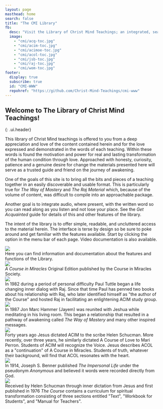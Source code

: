 ```yaml
---
layout: page
masthead: home
search: false
title: "The CMI Library"
fb:
  desc: "Visit the Library of Christ Mind Teachings; an integrated, searchable and comprehensive collection of modern day spiritual teachings."
  image:
    - "cmi/acq-toc.jpg"
    - "cmi/acim-toc.jpg"
    - "cmi/acimoe-toc.jpg"
    - "cmi/acol-toc.jpg"
    - "cmi/jsb-toc.jpg"
    - "cmi/raj-toc.jpg"
    - "cmi/wom-toc.jpg"
footer:
  display: true
  subscribe: true
  id: "CMI-WWW"
  repohref: "https://github.com/Christ-Mind-Teachings/cmi-www"
---
```


## Welcome to The Library of Christ Mind Teachings!
{: .ui.header}

This library of Christ Mind teachings is offered to you from a deep
appreciation and love of the content contained herein and for the love
expressed and demonstrated in the words of each teaching. Within these
words is found the motivation and power for real and lasting
transformation of the human condition through love. Approached with
honesty, curiosity, patience and a genuine desire for change the
materials presented here will serve as a trusted guide and friend on the
journey of awakening.

One of the goals of this site is to bring all the bits and pieces of a
teaching together in an easily discoverable and usable format. This is
particularly true for <em>The Way of Mastery</em> and <em>The Raj
Material</em> which, because of the volume of content, was difficult to
compile into an approachable package.

Another goal is to integrate audio, where present, with the written word
so you can read along as you listen and not lose your place. See the
<em>Get Acquainted</em> guide for details of this and other features of
the library.

The intent of the library is to offer simple, readable, and uncluttered
access to the material herein. The interface is terse by design so be
sure to poke around and get familiar with the features available. Start
by clicking the <i class="question icon"></i> option in the menu bar of
each page. Video documentation is also available.

<div id="page-contents">
  <div class="ui three cards">
    <div class="card">
      <a id="get-acquainted" href="#" data-book="acq" class="toc-modal-open image" data-tooltip="Click to view the Getting Acquainted table of contents." data-position="bottom center">
        <img src="/public/img/cmi/acq-big.jpg">
      </a>
      <div class="content">
        <div class="description">
          Here you can find information and documentation about the features and functions of the Library.
        </div>
      </div>
    </div>
  </div>
  <div class="ui three cards">
    <div class="card">
      <a id="acimoe-christmind-info" href="/t/acimoe/" class="image" data-tooltip="Click to view the ACIM Original Edition." data-position="bottom center">
        <img src="/public/img/cmi/acimoe-big.jpg">
      </a>
      <div class="content">
        <div class="description">
          <em>A Course in Miracles</em> Original Edition published by
          the Course in Miracles Society.
        </div>
      </div>
    </div>
    <div class="card">
      <a id="raj-christmind-info" href="/t/raj/" class="image" data-tooltip="Click to view the Raj Material." data-position="bottom center">
        <img src="/public/img/cmi/raj-big.jpg">
      </a>
      <div class="content">
        <div class="description">
          In 1982 during a period of personal difficulty Paul Tuttle began a life changing inner dialog with Raj. Since that time Paul has penned two books about his relationship with Raj, who later identified himself as "the author of the Course" and hosted Raj in facilitating an enlightening ACIM study group.
        </div>
      </div>
    </div>
    <div class="card">
      <a id="wom-christmind-info" href="/t/wom/" class="image" data-tooltip="Click to view the Way of Mastery." data-position="bottom center">
        <img src="/public/img/cmi/wom-big.jpg">
      </a>
      <div class="content">
        <div class="description">
          In 1987 Jon Marc Hammer (Jayem) was reunited with Jeshua while meditating in his living room. This began a relationship that resulted in a pathway of awakening called <em>The Way of Mastery</em> and many other inspired messages.
        </div>
      </div>
    </div>
    <div class="card">
      <a id="acol-christmind-info" href="/t/acol/" class="image" data-tooltip="Click to view A Course Of Love" data-position="bottom center">
        <img src="/public/img/cmi/acol2-big.jpg">
      </a>
      <div class="content">
        <div class="description">
          Forty years ago Jesus dictated ACIM to the scribe Helen
          Schucman. More recently, over three years, he similarly
          dictated A Course of Love to Mari Perron. Students of ACIM
          will recognize the Voice. Jesus describes ACOL as a
          "continuation" of A Course in Miracles. Students of truth,
          whatever their background, will find that ACOL resonates with
          the heart.
        </div>
      </div>
    </div>
    <div class="card">
      <a id="jsb-christmind-info" href="/t/jsb/" class="image" data-tooltip="Click to view The Impersonal Life." data-position="bottom center">
        <img src="/public/img/cmi/jsb-big.jpg">
      </a>
      <div class="content">
        <div class="description">
          In 1914, Joseph S. Benner published <em>The Impersonal
          Life</em> under the pseudonym <em>Anonymous</em> and believed
          it words were recorded directly from God.
        </div>
      </div>
    </div>
    <div class="card">
      <a id="acim-christmind-info" href="/t/acim/" class="image" data-tooltip="Click to view the ACIM Sparkly Edition." data-position="bottom center">
        <img src="/public/img/cmi/acim-big.jpg">
      </a>
      <div class="content">
        <div class="description">
          Received by Helen Schucman through inner dictation from Jesus
          and first published in 1976 <em>The Course</em> contains a
          curriculum for spiritual transformation consisting of three
          sections entitled "Text", "Workbook for Students", and "Manual
          for Teachers".
        </div>
      </div>
    </div>
  </div>
</div>
